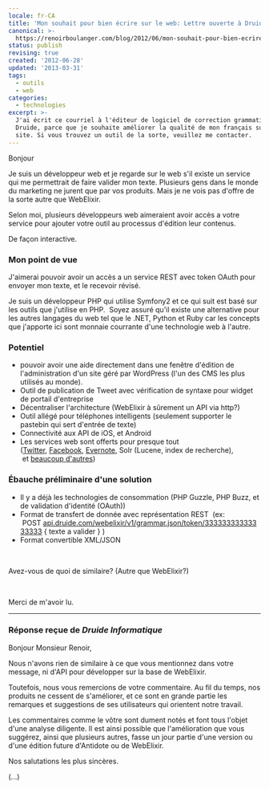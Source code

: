 ```yaml
---
locale: fr-CA
title: 'Mon souhait pour bien écrire sur le web: Lettre ouverte à Druide'
canonical: >-
  https://renoirboulanger.com/blog/2012/06/mon-souhait-pour-bien-ecrire-sur-le-web-lettre-ouverte-a-druide/
status: publish
revising: true
created: '2012-06-28'
updated: '2013-03-31'
tags:
  - outils
  - web
categories:
  - technologies
excerpt: >-
  J'ai écrit ce courriel à l'éditeur de logiciel de correction grammaticale
  Druide, parce que je souhaite améliorer la qualité de mon français sur mon
  site. Si vous trouvez un outil de la sorte, veuillez me contacter.
---
```


Bonjour

Je suis un développeur web et je regarde sur le web s'il existe un service qui me permettrait de faire valider mon texte. Plusieurs gens dans le monde du marketing ne jurent que par vos produits. Mais je ne vois pas d'offre de la sorte autre que WebElixir.

Selon moi, plusieurs développeurs web aimeraient avoir accès a votre service pour ajouter votre outil au processus d'édition leur contenus.

De façon interactive.
<h3>Mon point de vue</h3>
J'aimerai pouvoir avoir un accès a un service REST avec token OAuth pour envoyer mon texte, et le recevoir révisé.

Je suis un développeur PHP qui utilise Symfony2 et ce qui suit est basé sur les outils que j'utilise en PHP.  Soyez assuré qu'il existe une alternative pour les autres langages du web tel que le .NET, Python et Ruby car les concepts que j'apporte ici sont monnaie courrante d'une technologie web à l'autre.
<h3>Potentiel</h3>
<p>
<ul>
	<li>pouvoir avoir une aide directement dans une fenêtre d'édition de l'administration d'un site géré par WordPress (l'un des CMS les plus utilisés au monde).</li>
	<li>Outil de publication de Tweet avec vérification de syntaxe pour widget de portail d'entreprise</li>
	<li>Décentraliser l'architecture (WebElixir à sûrement un API via http?)</li>
	<li>Outil allégé pour téléphones intelligents (seulement supporter le pastebin qui sert d'entrée de texte)</li>
	<li>Connectivité aux API de iOS, et Android</li>
	<li>Les services web sont offerts pour presque tout (<a href="https://dev.twitter.com//" target="_blank">Twitter</a>, <a href="http://developers.facebook.com/" target="_blank">Facebook</a>, <a href="http://dev.evernote.com/" target="_blank">Evernote</a>, Solr (Lucene, index de recherche),  et <a href="http://www.programmableweb.com/" target="_blank">beaucoup d'autres</a>)</li>
</ul>
</p>

<h3>Ébauche préliminaire d'une solution</h3>

<p>
<ul>
	<li>Il y a déjà les technologies de consommation (PHP Guzzle, PHP Buzz, et de validation d'identité (OAuth))</li>
	<li>Format de transfert de donnée avec représentation REST  (ex:  POST <a href="http://api.druide.com/webelixir/v1/grammar.json/token/33333333333333333" target="_blank">api.druide.com/webelixir/v1/grammar.json/token/33333333333333333</a> { texte a valider } )</li>
	<li>Format convertible XML/JSON</li>
</ul>
</p>
<p>&nbsp;</p>
<p>Avez-vous de quoi de similaire? (Autre que WebElixir?)</p>
<p>&nbsp;</p>

<p>Merci de m'avoir lu.</p>

<hr />

<h3>Réponse reçue de <em>Druide Informatique</em></h3>

<p>Bonjour Monsieur Renoir,</p>

<p>Nous n'avons rien de similaire à ce que vous mentionnez dans votre message, ni d'API pour développer sur la base de WebElixir.</p>

<p>Toutefois, nous vous remercions de votre commentaire. Au fil du temps, nos produits ne cessent de s'améliorer, et ce sont en grande partie les remarques et suggestions de ses utilisateurs qui orientent notre travail.</p>

<p>Les commentaires comme le vôtre sont dument notés et font tous l'objet d'une analyse diligente. Il est ainsi possible que l'amélioration que vous suggérez, ainsi que plusieurs autres, fasse un jour partie d'une version ou d'une édition future d'Antidote ou de WebElixir.</p>

<p>Nos salutations les plus sincères.</p>

<p>(...)</p>